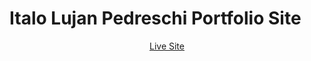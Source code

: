 # Italo Lujan Pedreschi Portfolio Site

<div align="center">
  <a href="https://italolujan.com/">Live Site</a>
</div>
